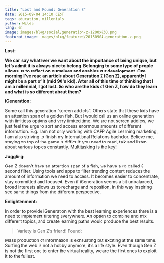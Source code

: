 ```yaml
---
title: "Lost and Found: Generation Z"
date: 2015-09-04 14:10 CEST
tags: education, millenials
author: Milda
lang: en
image: images/blog/social/generation-z-1200x630.png
featured_image: images/blog/featured/20150904-generation-z.png
---
```


__Lost:__

__We can say whatever we want about the importance of being unique, but let’s admit it is always nice to belong. Belonging to some type of people allows us to reflect on ourselves and enables our development. One morning I’ve read an article about Generation Z (Gen Z), apparently I might be a part of it (mid 90's kid). After all of this time of thinking that I am a millennial, I got lost. So who are the kids of Gen Z, how do they learn and what is so different about them?__

__iGeneration:__

Some call this generation “screen addicts”. Others state that these kids have an attention span of a golden fish. But I would call us an online generation with limitless options and very limited time. We are not screen addicts, we just feel the urge to sort and access enormous amounts of different information. E.g. I am not only working with CAPP Agile Learning marketing, I am also striving to finish my International Relations bachelor. Believe me, staying on top of the game is difficult: you need to read, talk and listen about various topics constantly. Multitasking is the key!

__Juggling:__

Gen Z doesn’t have an attention span of a fish, we have a so called 8 second filter. Using tools and apps to filter trending content reduces the amount of information we need to access. It becomes easier to concentrate, stay committed and focused. Even if iGeneration seems a bit unbalanced, broad interests allows us to recharge and reposition, in this way inspiring see same things from the different perspective.

__Enlightenment:__

In order to provide iGeneration with the best learning experiences there is a need to implement filtering everywhere. An option to combine and mix different topics, and create learning paths would produce the best results.

> Variety is Gen Z’s friend! Found:

Mass production of information is exhausting but exciting at the same time. Surfing the web is not a hobby anymore, it’s a life style. Even though Gen Z is not the first one to enter the virtual reality, we are the first ones to exploit it to the fullest.
